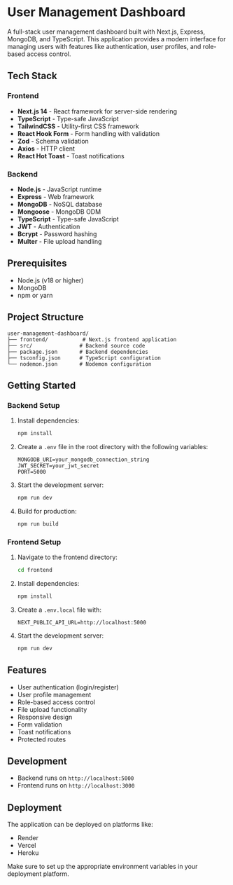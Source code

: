 # User Management Dashboard

A full-stack user management dashboard built with Next.js, Express, MongoDB, and TypeScript. This application provides a modern interface for managing users with features like authentication, user profiles, and role-based access control.

## Tech Stack

### Frontend

- **Next.js 14** - React framework for server-side rendering
- **TypeScript** - Type-safe JavaScript
- **TailwindCSS** - Utility-first CSS framework
- **React Hook Form** - Form handling with validation
- **Zod** - Schema validation
- **Axios** - HTTP client
- **React Hot Toast** - Toast notifications

### Backend

- **Node.js** - JavaScript runtime
- **Express** - Web framework
- **MongoDB** - NoSQL database
- **Mongoose** - MongoDB ODM
- **TypeScript** - Type-safe JavaScript
- **JWT** - Authentication
- **Bcrypt** - Password hashing
- **Multer** - File upload handling

## Prerequisites

- Node.js (v18 or higher)
- MongoDB
- npm or yarn

## Project Structure

```
user-management-dashboard/
├── frontend/           # Next.js frontend application
├── src/               # Backend source code
├── package.json       # Backend dependencies
├── tsconfig.json      # TypeScript configuration
└── nodemon.json       # Nodemon configuration
```

## Getting Started

### Backend Setup

1. Install dependencies:

   ```bash
   npm install
   ```

2. Create a `.env` file in the root directory with the following variables:

   ```
   MONGODB_URI=your_mongodb_connection_string
   JWT_SECRET=your_jwt_secret
   PORT=5000
   ```

3. Start the development server:

   ```bash
   npm run dev
   ```

4. Build for production:
   ```bash
   npm run build
   ```

### Frontend Setup

1. Navigate to the frontend directory:

   ```bash
   cd frontend
   ```

2. Install dependencies:

   ```bash
   npm install
   ```

3. Create a `.env.local` file with:

   ```
   NEXT_PUBLIC_API_URL=http://localhost:5000
   ```

4. Start the development server:
   ```bash
   npm run dev
   ```

## Features

- User authentication (login/register)
- User profile management
- Role-based access control
- File upload functionality
- Responsive design
- Form validation
- Toast notifications
- Protected routes

## Development

- Backend runs on `http://localhost:5000`
- Frontend runs on `http://localhost:3000`

## Deployment

The application can be deployed on platforms like:

- Render
- Vercel
- Heroku

Make sure to set up the appropriate environment variables in your deployment platform.
